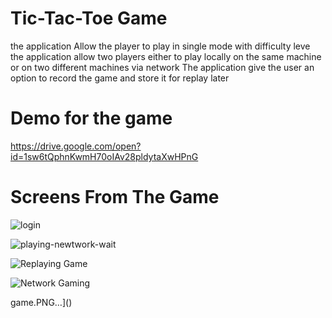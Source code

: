 # Tic-Tac-Toe Game

the application Allow the player to play in single mode with difficulty leve
the application allow two players either to play locally on the same machine or on two different machines via network
The application give the user an option to record the game and store it for replay later

# Demo for the game
https://drive.google.com/open?id=1sw6tQphnKwmH70oIAv28pldytaXwHPnG

# Screens From The Game
![login](https://user-images.githubusercontent.com/18370055/80657932-2be60600-8a85-11ea-80e5-d15a99ce33b1.PNG)

![playing-newtwork-wait](https://user-images.githubusercontent.com/18370055/80657975-3accb880-8a85-11ea-8374-967006b7baed.PNG)

![Replaying Game](https://user-images.githubusercontent.com/18370055/80657978-3bfde580-8a85-11ea-9639-ba3c7d577dc3.PNG)

![Network Gaming](https://user-images.githubusercontent.com/18370055/80657958-36080480-8a85-11ea-9766-5dac0350a287.PNG)

game.PNG…]()

